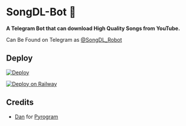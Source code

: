 # SongDL-Bot 🎵

<b>A Telegram Bot that can download High Quality Songs from YouTube.</b>

Can Be Found on Telegram as [@SongDL_Robot](http://t.me/SongDL_Robot)

## Deploy

[![Deploy](https://www.herokucdn.com/deploy/button.svg)](https://heroku.com/deploy)

[![Deploy on Railway](https://railway.app/button.svg)](https://railway.app/new/template?template=https%3A%2F%2Fgithub.com%2Fme-piro-786%2FSongDL-Bot&envs=BOT_TOKEN&optionalEnvs=BOT_TOKENDesc=Bot+Token+from+%40BotFather)

## Credits
- [Dan](https://github.com/delivrance) for [Pyrogram](https://github.com/pyrogram/pyrogram)
